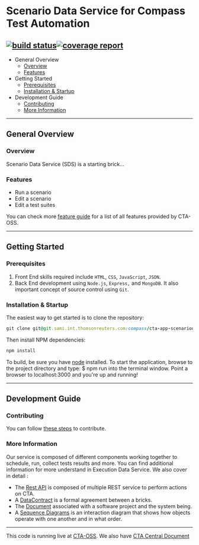 # Scenario Data Service for Compass Test Automation

[![build status](https://git.sami.int.thomsonreuters.com/compass/cta-app-scenariodataservice/badges/master/build.svg)](https://git.sami.int.thomsonreuters.com/compass/cta-app-scenariodataservice/commits/master)[![coverage report](https://git.sami.int.thomsonreuters.com/compass/cta-app-scenariodataservice/badges/master/coverage.svg)](https://git.sami.int.thomsonreuters.com/compass/cta-app-scenariodataservice/commits/master)
------
* General Overview
  * [Overview](#overview)
  * [Features](#features)
* Getting Started
  * [Prerequisites](#prerequisites) 
  * [Installation & Startup](#installation-&-startup)
* Development Guide
  * [Contributing](#contributing)
  * [More Information](#more-information)
  
------

## General Overview
### Overview
Scenario Data Service (SDS) is a starting brick...

### Features
  * Run a scenario
  * Edit a scenario
  * Edit a test suites


You can check more [feature guide](https://git.sami.int.thomsonreuters.com/compass/cta/blob/master/features.md) for a list of all features provided by CTA-OSS.

------

## Getting Started
### Prerequisites
 1. Front End skills required include `HTML`, `CSS`, `JavaScript`, `JSON`. 
 2. Back End development using `Node.js`, `Express,` and `MongoDB`. It also important concept of source control using `Git`.

### Installation & Startup
The easiest way to get started is to clone the repository:
```ruby
git clone git@git.sami.int.thomsonreuters.com:compass/cta-app-scenariodataservice.git
```
Then install NPM dependencies:
```ruby
npm install
```
To build, be sure you have [node](https://nodejs.org/en/) installed.
To start the application, browse to the project directory and type: $ npm run into the terminal window. Point a browser to localhost:3000 and you're up and running!

------

## Development Guide
### Contributing
You can follow [these steps](https://git.sami.int.thomsonreuters.com/compass/cta/blob/master/contributing.md) to contribute.

### More Information
Our service is composed of different components working together to schedule, run, collect tests results and more. You can find additional information for more understand in Execution Data Service.
We also cover in detail :
* The [Rest API](https://git.sami.int.thomsonreuters.com/compass/cta-app-scenariodataservice/wikis/restapi) is composed of multiple REST service to perform actions on CTA.
* A [DataContract](https://git.sami.int.thomsonreuters.com/compass/cta-app-scenariodataservice/wikis/datacontract) is a formal agreement between a bricks.
* The [Document](https://git.sami.int.thomsonreuters.com/compass/cta-app-scenariodataservice/wikis/document) associated with a software project and the system being.
* A [Sequence Diagrams](https://git.sami.int.thomsonreuters.com/compass/cta-app-scenariodataservice/wikis/sequencediagram) is an interaction diagram that shows how objects operate with one another and in what order.

------

This code is running live at [CTA-OSS](https://.). We also have [CTA Central Document](https://git.sami.int.thomsonreuters.com/compass/cta) 
